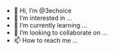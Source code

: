 - 👋 Hi, I’m @3echoice
- 👀 I’m interested in ...
- 🌱 I’m currently learning ...
- 💞️ I’m looking to collaborate on ...
- 📫 How to reach me ...

<!---
3echoice/3echoice is a ✨ special ✨ repository because its `README.md` (this file) appears on your GitHub profile.
You can click the Preview link to take a look at your changes.
--->
